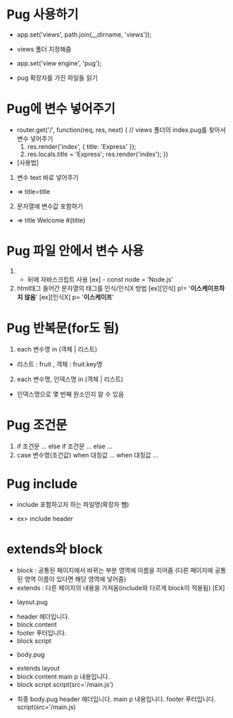# Pug 사용하기
- app.set('views', path.join(__dirname, 'views'));
+ views 폴더 지정해줌
- app.set('view engine', 'pug');
+ pug 확장자를 가진 파일들 읽기

# Pug에 변수 넣어주기
- router.get('/', function(req, res, next) {
    // views 폴더의 index.pug를 찾아서 변수 넣어주기
    1. res.render('index', { title: 'Express' });
    2. res.locals.title = 'Express'; res.render('index');
  })
- [사용법]
1. 변수 text 바로 넣어주기
- <title>title변수 값</title> => title=title
2. 문자열에 변수값 포함하기
- <title> Welcome title변수값 </title> => title Welcome #{title}

# Pug 파일 안에서 변수 사용
1. - 뒤에 자바스크립트 사용
[ex] - const node = 'Node.js'
2. html태그 들어간 문자열의 태그를 인식/인식X 방법
[ex][인식]  p!= '<strong>이스케이프하지 않음</strong>'
[ex][인식X] p= '<strong>이스케이프</strong>'

# Pug 반복문(for도 됨)
1. each 변수명 in (객체 | 리스트)
+ 리스트 : fruit , 객체 : fruit.key명
2. each 변수명, 인덱스명 in (객체 | 리스트)
+ 인덱스명으로 몇 번째 원소인지 알 수 있음

# Pug 조건문
1. if 조건문 ... else if 조건문 ... else ...
2. case 변수명(조건값) when 대칭값 ... when 대칭값 ...

# Pug include
- include 포함하고자 하는 파일명(확장자 뺌)
+ ex> include header

# extends와 block
- block : 공통된 페이지에서 바뀌는 부분 영역에 이름을 지어줌
          (다른 페이지에 공통된 영역 이름이 있다면 해당 영역에 넣어줌)
- extends : 다른 페이지의 내용을 가져옴(include와 다르게 block이 적용됨)
[EX]
* layout.pug
-   header 헤더입니다.
-   block content
-   footer 푸터입니다.
-   block script
* body.pug
-   extends layout
-   block content
        main
            p 내용입니다.
-   block script
        script(src='/main.js')

* 최종 body.pug
    header 헤더입니다.
    main
        p 내용입니다.
    footer 푸터입니다.
    script(src='/main.js)
